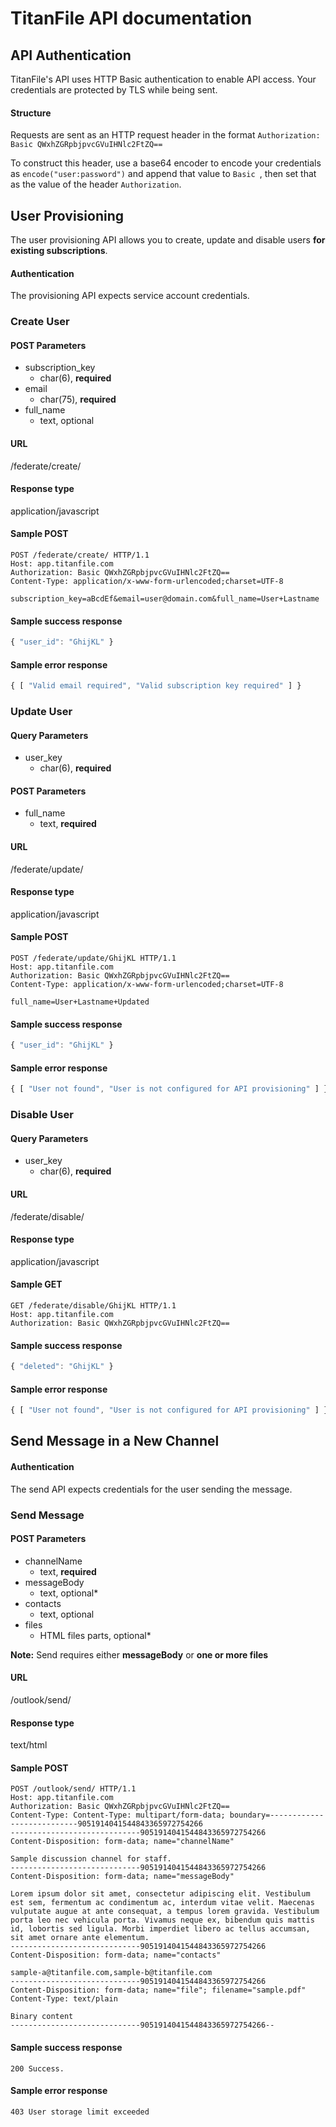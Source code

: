 # TitanFile API documentation

## API Authentication

TitanFile's API uses HTTP Basic authentication to enable API access.  Your credentials are protected by TLS while being sent.

#### Structure
Requests are sent as an HTTP request header in the format `Authorization: Basic QWxhZGRpbjpvcGVuIHNlc2FtZQ==`

To construct this header, use a base64 encoder to encode your credentials as `encode("user:password")` and append that value to `Basic `, then set that as the value of the header `Authorization`.

## User Provisioning

The user provisioning API allows you to create, update and disable users **for existing subscriptions**.

#### Authentication

The provisioning API expects service account credentials.

### Create User

#### POST Parameters
- subscription_key
  - char(6), **required**
- email
  - char(75), **required**
- full_name
  - text, optional

#### URL
/federate/create/

#### Response type
application/javascript

#### Sample POST
```
POST /federate/create/ HTTP/1.1
Host: app.titanfile.com
Authorization: Basic QWxhZGRpbjpvcGVuIHNlc2FtZQ==
Content-Type: application/x-www-form-urlencoded;charset=UTF-8

subscription_key=aBcdEf&email=user@domain.com&full_name=User+Lastname
```

#### Sample success response
```javascript
{ "user_id": "GhijKL" }
```

#### Sample error response
```javascript
{ [ "Valid email required", "Valid subscription key required" ] }
```

### Update User

#### Query Parameters
- user_key
  - char(6), **required**

#### POST Parameters
- full_name
  - text, **required**

#### URL
/federate/update/

#### Response type
application/javascript

#### Sample POST
```
POST /federate/update/GhijKL HTTP/1.1
Host: app.titanfile.com
Authorization: Basic QWxhZGRpbjpvcGVuIHNlc2FtZQ==
Content-Type: application/x-www-form-urlencoded;charset=UTF-8

full_name=User+Lastname+Updated
```

#### Sample success response
```javascript
{ "user_id": "GhijKL" }
```

#### Sample error response
```javascript
{ [ "User not found", "User is not configured for API provisioning" ] }
```

### Disable User

#### Query Parameters
- user_key
  - char(6), **required**

#### URL
/federate/disable/

#### Response type
application/javascript

#### Sample GET
```
GET /federate/disable/GhijKL HTTP/1.1
Host: app.titanfile.com
Authorization: Basic QWxhZGRpbjpvcGVuIHNlc2FtZQ==
```

#### Sample success response
```javascript
{ "deleted": "GhijKL" }
```

#### Sample error response
```javascript
{ [ "User not found", "User is not configured for API provisioning" ] }
```

## Send Message in a New Channel

#### Authentication

The send API expects credentials for the user sending the message.

### Send Message

#### POST Parameters

- channelName
  - text, **required**
- messageBody
  - text, optional*
- contacts
  - text, optional
- files
  - HTML files parts, optional*

__Note:__ Send requires either __messageBody__ or __one or more files__

#### URL
/outlook/send/

#### Response type
text/html

#### Sample POST
```
POST /outlook/send/ HTTP/1.1
Host: app.titanfile.com
Authorization: Basic QWxhZGRpbjpvcGVuIHNlc2FtZQ==
Content-Type: Content-Type: multipart/form-data; boundary=---------------------------9051914041544843365972754266
-----------------------------9051914041544843365972754266
Content-Disposition: form-data; name="channelName"

Sample discussion channel for staff.
-----------------------------9051914041544843365972754266
Content-Disposition: form-data; name="messageBody"

Lorem ipsum dolor sit amet, consectetur adipiscing elit. Vestibulum est sem, fermentum ac condimentum ac, interdum vitae velit. Maecenas vulputate augue at ante consequat, a tempus lorem gravida. Vestibulum porta leo nec vehicula porta. Vivamus neque ex, bibendum quis mattis id, lobortis sed ligula. Morbi imperdiet libero ac tellus accumsan, sit amet ornare ante elementum.
-----------------------------9051914041544843365972754266
Content-Disposition: form-data; name="contacts"

sample-a@titanfile.com,sample-b@titanfile.com
-----------------------------9051914041544843365972754266
Content-Disposition: form-data; name="file"; filename="sample.pdf"
Content-Type: text/plain

Binary content
-----------------------------9051914041544843365972754266--

```

#### Sample success response
```
200 Success.
```

#### Sample error response
```
403 User storage limit exceeded
```

